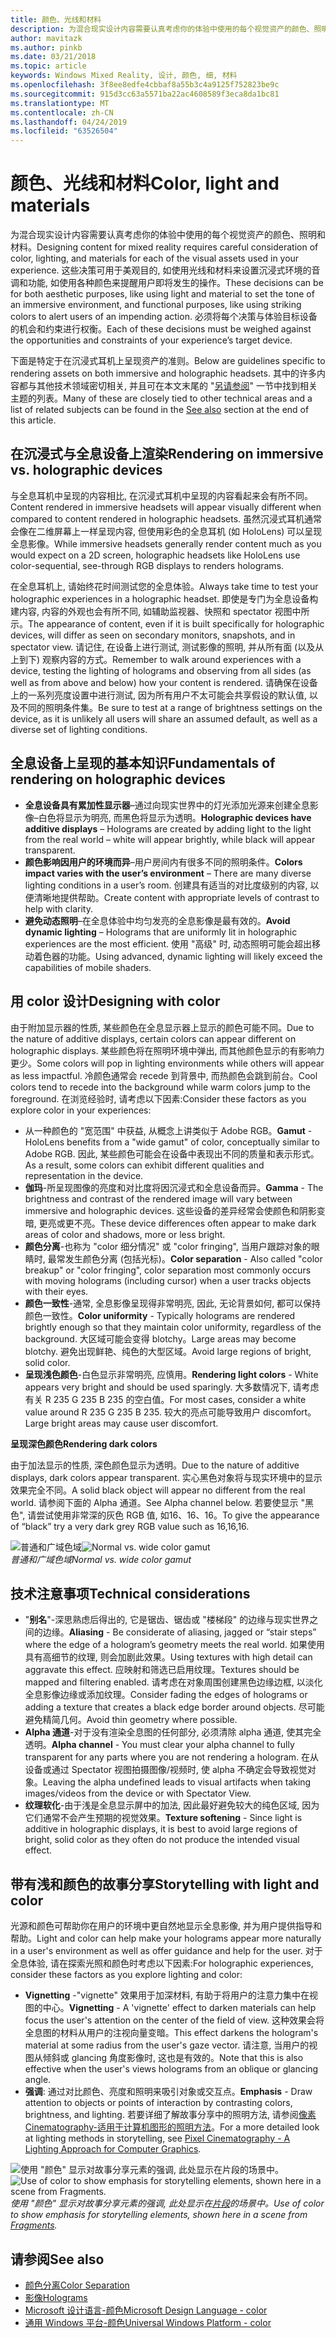 ```yaml
---
title: 颜色、光线和材料
description: 为混合现实设计内容需要认真考虑你的体验中使用的每个视觉资产的颜色、照明和材料。
author: mavitazk
ms.author: pinkb
ms.date: 03/21/2018
ms.topic: article
keywords: Windows Mixed Reality, 设计, 颜色, 细, 材料
ms.openlocfilehash: 3f8ee8edfe4cbbaf8a55b3c4a9125f752823be9c
ms.sourcegitcommit: 915d3cc63a5571ba22ac4608589f3eca8da1bc81
ms.translationtype: MT
ms.contentlocale: zh-CN
ms.lasthandoff: 04/24/2019
ms.locfileid: "63526504"
---
```

# <a name="color-light-and-materials"></a><span data-ttu-id="89878-104">颜色、光线和材料</span><span class="sxs-lookup"><span data-stu-id="89878-104">Color, light and materials</span></span>

<span data-ttu-id="89878-105">为混合现实设计内容需要认真考虑你的体验中使用的每个视觉资产的颜色、照明和材料。</span><span class="sxs-lookup"><span data-stu-id="89878-105">Designing content for mixed reality requires careful consideration of color, lighting, and materials for each of the visual assets used in your experience.</span></span> <span data-ttu-id="89878-106">这些决策可用于美观目的, 如使用光线和材料来设置沉浸式环境的音调和功能, 如使用各种颜色来提醒用户即将发生的操作。</span><span class="sxs-lookup"><span data-stu-id="89878-106">These decisions can be for both aesthetic purposes, like using light and material to set the tone of an immersive environment, and functional purposes, like using striking colors to alert users of an impending action.</span></span> <span data-ttu-id="89878-107">必须将每个决策与体验目标设备的机会和约束进行权衡。</span><span class="sxs-lookup"><span data-stu-id="89878-107">Each of these decisions must be weighed against the opportunities and constraints of your experience’s target device.</span></span>

<span data-ttu-id="89878-108">下面是特定于在沉浸式耳机上呈现资产的准则。</span><span class="sxs-lookup"><span data-stu-id="89878-108">Below are guidelines specific to rendering assets on both immersive and holographic headsets.</span></span> <span data-ttu-id="89878-109">其中的许多内容都与其他技术领域密切相关, 并且可在本文末尾的 "[另请参阅](color,-light-and-materials.md#see-also)" 一节中找到相关主题的列表。</span><span class="sxs-lookup"><span data-stu-id="89878-109">Many of these are closely tied to other technical areas and a list of related subjects can be found in the [See also](color,-light-and-materials.md#see-also) section at the end of this article.</span></span>

## <a name="rendering-on-immersive-vs-holographic-devices"></a><span data-ttu-id="89878-110">在沉浸式与全息设备上渲染</span><span class="sxs-lookup"><span data-stu-id="89878-110">Rendering on immersive vs. holographic devices</span></span>

<span data-ttu-id="89878-111">与全息耳机中呈现的内容相比, 在沉浸式耳机中呈现的内容看起来会有所不同。</span><span class="sxs-lookup"><span data-stu-id="89878-111">Content rendered in immersive headsets will appear visually different when compared to content rendered in holographic headsets.</span></span> <span data-ttu-id="89878-112">虽然沉浸式耳机通常会像在二维屏幕上一样呈现内容, 但使用彩色的全息耳机 (如 HoloLens) 可以呈现全息影像。</span><span class="sxs-lookup"><span data-stu-id="89878-112">While immersive headsets generally render content much as you would expect on a 2D screen, holographic headsets like HoloLens use color-sequential, see-through RGB displays to renders holograms.</span></span>

<span data-ttu-id="89878-113">在全息耳机上, 请始终花时间测试您的全息体验。</span><span class="sxs-lookup"><span data-stu-id="89878-113">Always take time to test your holographic experiences in a holographic headset.</span></span> <span data-ttu-id="89878-114">即使是专门为全息设备构建内容, 内容的外观也会有所不同, 如辅助监视器、快照和 spectator 视图中所示。</span><span class="sxs-lookup"><span data-stu-id="89878-114">The appearance of content, even if it is built specifically for holographic devices, will differ as seen on secondary monitors, snapshots, and in spectator view.</span></span> <span data-ttu-id="89878-115">请记住, 在设备上进行测试, 测试影像的照明, 并从所有面 (以及从上到下) 观察内容的方式。</span><span class="sxs-lookup"><span data-stu-id="89878-115">Remember to walk around experiences with a device, testing the lighting of holograms and observing from all sides (as well as from above and below) how your content is rendered.</span></span> <span data-ttu-id="89878-116">请确保在设备上的一系列亮度设置中进行测试, 因为所有用户不太可能会共享假设的默认值, 以及不同的照明条件集。</span><span class="sxs-lookup"><span data-stu-id="89878-116">Be sure to test at a range of brightness settings on the device, as it is unlikely all users will share an assumed default, as well as a diverse set of lighting conditions.</span></span>

## <a name="fundamentals-of-rendering-on-holographic-devices"></a><span data-ttu-id="89878-117">全息设备上呈现的基本知识</span><span class="sxs-lookup"><span data-stu-id="89878-117">Fundamentals of rendering on holographic devices</span></span>
* <span data-ttu-id="89878-118">**全息设备具有累加性显示器**–通过向现实世界中的灯光添加光源来创建全息影像–白色将显示为明亮, 而黑色将显示为透明。</span><span class="sxs-lookup"><span data-stu-id="89878-118">**Holographic devices have additive displays** – Holograms are created by adding light to the light from the real world – white will appear brightly, while black will appear transparent.</span></span>
* <span data-ttu-id="89878-119">**颜色影响因用户的环境而异**–用户房间内有很多不同的照明条件。</span><span class="sxs-lookup"><span data-stu-id="89878-119">**Colors impact varies with the user’s environment** – There are many diverse lighting conditions in a user’s room.</span></span> <span data-ttu-id="89878-120">创建具有适当的对比度级别的内容, 以便清晰地提供帮助。</span><span class="sxs-lookup"><span data-stu-id="89878-120">Create content with appropriate levels of contrast to help with clarity.</span></span>
* <span data-ttu-id="89878-121">**避免动态照明**–在全息体验中均匀发亮的全息影像是最有效的。</span><span class="sxs-lookup"><span data-stu-id="89878-121">**Avoid dynamic lighting** – Holograms that are uniformly lit in holographic experiences are the most efficient.</span></span> <span data-ttu-id="89878-122">使用 "高级" 时, 动态照明可能会超出移动着色器的功能。</span><span class="sxs-lookup"><span data-stu-id="89878-122">Using advanced, dynamic lighting will likely exceed the capabilities of mobile shaders.</span></span>

## <a name="designing-with-color"></a><span data-ttu-id="89878-123">用 color 设计</span><span class="sxs-lookup"><span data-stu-id="89878-123">Designing with color</span></span>

<span data-ttu-id="89878-124">由于附加显示器的性质, 某些颜色在全息显示器上显示的颜色可能不同。</span><span class="sxs-lookup"><span data-stu-id="89878-124">Due to the nature of additive displays, certain colors can appear different on holographic displays.</span></span> <span data-ttu-id="89878-125">某些颜色将在照明环境中弹出, 而其他颜色显示的有影响力更少。</span><span class="sxs-lookup"><span data-stu-id="89878-125">Some colors will pop in lighting environments while others will appear as less impactful.</span></span> <span data-ttu-id="89878-126">冷颜色通常会 recede 到背景中, 而热颜色会跳到前台。</span><span class="sxs-lookup"><span data-stu-id="89878-126">Cool colors tend to recede into the background while warm colors jump to the foreground.</span></span> <span data-ttu-id="89878-127">在浏览经验时, 请考虑以下因素:</span><span class="sxs-lookup"><span data-stu-id="89878-127">Consider these factors as you explore color in your experiences:</span></span>
* <span data-ttu-id="89878-128">从一种颜色的 "宽范围" 中获益, 从概念上讲类似于 Adobe RGB。</span><span class="sxs-lookup"><span data-stu-id="89878-128">**Gamut** - HoloLens benefits from a "wide gamut" of color, conceptually similar to Adobe RGB.</span></span> <span data-ttu-id="89878-129">因此, 某些颜色可能会在设备中表现出不同的质量和表示形式。</span><span class="sxs-lookup"><span data-stu-id="89878-129">As a result, some colors can exhibit different qualities and representation in the device.</span></span>
* <span data-ttu-id="89878-130">**伽玛**-所呈现图像的亮度和对比度将因沉浸式和全息设备而异。</span><span class="sxs-lookup"><span data-stu-id="89878-130">**Gamma** - The brightness and contrast of the rendered image will vary between immersive and holographic devices.</span></span> <span data-ttu-id="89878-131">这些设备的差异经常会使颜色和阴影变暗, 更亮或更不亮。</span><span class="sxs-lookup"><span data-stu-id="89878-131">These device differences often appear to make dark areas of color and shadows, more or less bright.</span></span>
* <span data-ttu-id="89878-132">**颜色分离**-也称为 "color 细分情况" 或 "color fringing", 当用户跟踪对象的眼睛时, 最常发生颜色分离 (包括光标)。</span><span class="sxs-lookup"><span data-stu-id="89878-132">**Color separation** - Also called "color breakup" or "color fringing", color separation most commonly occurs with moving holograms (including cursor) when a user tracks objects with their eyes.</span></span>
* <span data-ttu-id="89878-133">**颜色一致性**-通常, 全息影像呈现得非常明亮, 因此, 无论背景如何, 都可以保持颜色一致性。</span><span class="sxs-lookup"><span data-stu-id="89878-133">**Color uniformity** - Typically holograms are rendered brightly enough so that they maintain color uniformity, regardless of the background.</span></span> <span data-ttu-id="89878-134">大区域可能会变得 blotchy。</span><span class="sxs-lookup"><span data-stu-id="89878-134">Large areas may become blotchy.</span></span> <span data-ttu-id="89878-135">避免出现鲜艳、纯色的大型区域。</span><span class="sxs-lookup"><span data-stu-id="89878-135">Avoid large regions of bright, solid color.</span></span>
* <span data-ttu-id="89878-136">**呈现浅色颜色**-白色显示非常明亮, 应慎用。</span><span class="sxs-lookup"><span data-stu-id="89878-136">**Rendering light colors** - White appears very bright and should be used sparingly.</span></span> <span data-ttu-id="89878-137">大多数情况下, 请考虑有关 R 235 G 235 B 235 的空白值。</span><span class="sxs-lookup"><span data-stu-id="89878-137">For most cases, consider a white value around R 235 G 235 B 235.</span></span> <span data-ttu-id="89878-138">较大的亮点可能导致用户 discomfort。</span><span class="sxs-lookup"><span data-stu-id="89878-138">Large bright areas may cause user discomfort.</span></span>

<span data-ttu-id="89878-139">**呈现深色颜色**</span><span class="sxs-lookup"><span data-stu-id="89878-139">**Rendering dark colors**</span></span>

<span data-ttu-id="89878-140">由于加法显示的性质, 深色颜色显示为透明。</span><span class="sxs-lookup"><span data-stu-id="89878-140">Due to the nature of additive displays, dark colors appear transparent.</span></span> <span data-ttu-id="89878-141">实心黑色对象将与现实环境中的显示效果完全不同。</span><span class="sxs-lookup"><span data-stu-id="89878-141">A solid black object will appear no different from the real world.</span></span> <span data-ttu-id="89878-142">请参阅下面的 Alpha 通道。</span><span class="sxs-lookup"><span data-stu-id="89878-142">See Alpha channel below.</span></span> <span data-ttu-id="89878-143">若要使显示 "黑色", 请尝试使用非常深的灰色 RGB 值, 如16、16、16。</span><span class="sxs-lookup"><span data-stu-id="89878-143">To give the appearance of “black” try a very dark grey RGB value such as 16,16,16.</span></span>

<span data-ttu-id="89878-144">![普通和广域色域](images/640px-widegamut.png)</span><span class="sxs-lookup"><span data-stu-id="89878-144">![Normal vs. wide color gamut](images/640px-widegamut.png)</span></span><br>
<span data-ttu-id="89878-145">*普通和广域色域*</span><span class="sxs-lookup"><span data-stu-id="89878-145">*Normal vs. wide color gamut*</span></span>

## <a name="technical-considerations"></a><span data-ttu-id="89878-146">技术注意事项</span><span class="sxs-lookup"><span data-stu-id="89878-146">Technical considerations</span></span>
* <span data-ttu-id="89878-147">"**别名**"-深思熟虑后得出的, 它是锯齿、锯齿或 "楼梯段" 的边缘与现实世界之间的边缘。</span><span class="sxs-lookup"><span data-stu-id="89878-147">**Aliasing** - Be considerate of aliasing, jagged or “stair steps” where the edge of a hologram’s geometry meets the real world.</span></span> <span data-ttu-id="89878-148">如果使用具有高细节的纹理, 则会加剧此效果。</span><span class="sxs-lookup"><span data-stu-id="89878-148">Using textures with high detail can aggravate this effect.</span></span> <span data-ttu-id="89878-149">应映射和筛选已启用纹理。</span><span class="sxs-lookup"><span data-stu-id="89878-149">Textures should be mapped and filtering enabled.</span></span> <span data-ttu-id="89878-150">请考虑在对象周围创建黑色边缘边框, 以淡化全息影像边缘或添加纹理。</span><span class="sxs-lookup"><span data-stu-id="89878-150">Consider fading the edges of holograms or adding a texture that creates a black edge border around objects.</span></span> <span data-ttu-id="89878-151">尽可能避免精简几何。</span><span class="sxs-lookup"><span data-stu-id="89878-151">Avoid thin geometry where possible.</span></span>
* <span data-ttu-id="89878-152">**Alpha 通道**-对于没有渲染全息图的任何部分, 必须清除 alpha 通道, 使其完全透明。</span><span class="sxs-lookup"><span data-stu-id="89878-152">**Alpha channel** - You must clear your alpha channel to fully transparent for any parts where you are not rendering a hologram.</span></span> <span data-ttu-id="89878-153">在从设备或通过 Spectator 视图拍摄图像/视频时, 使 alpha 不确定会导致视觉对象。</span><span class="sxs-lookup"><span data-stu-id="89878-153">Leaving the alpha undefined leads to visual artifacts when taking images/videos from the device or with Spectator View.</span></span>
* <span data-ttu-id="89878-154">**纹理软化**-由于浅是全息显示屏中的加法, 因此最好避免较大的纯色区域, 因为它们通常不会产生预期的视觉效果。</span><span class="sxs-lookup"><span data-stu-id="89878-154">**Texture softening** - Since light is additive in holographic displays, it is best to avoid large regions of bright, solid color as they often do not produce the intended visual effect.</span></span>

## <a name="storytelling-with-light-and-color"></a><span data-ttu-id="89878-155">带有浅和颜色的故事分享</span><span class="sxs-lookup"><span data-stu-id="89878-155">Storytelling with light and color</span></span>

<span data-ttu-id="89878-156">光源和颜色可帮助你在用户的环境中更自然地显示全息影像, 并为用户提供指导和帮助。</span><span class="sxs-lookup"><span data-stu-id="89878-156">Light and color can help make your holograms appear more naturally in a user's environment as well as offer guidance and help for the user.</span></span> <span data-ttu-id="89878-157">对于全息体验, 请在探索光照和颜色时考虑以下因素:</span><span class="sxs-lookup"><span data-stu-id="89878-157">For holographic experiences, consider these factors as you explore lighting and color:</span></span>
* <span data-ttu-id="89878-158">**Vignetting** -"vignette" 效果用于加深材料, 有助于将用户的注意力集中在视图的中心。</span><span class="sxs-lookup"><span data-stu-id="89878-158">**Vignetting** - A 'vignette' effect to darken materials can help focus the user's attention on the center of the field of view.</span></span> <span data-ttu-id="89878-159">这种效果会将全息图的材料从用户的注视向量变暗。</span><span class="sxs-lookup"><span data-stu-id="89878-159">This effect darkens the hologram's material at some radius from the user's gaze vector.</span></span> <span data-ttu-id="89878-160">请注意, 当用户的视图从倾斜或 glancing 角度影像时, 这也是有效的。</span><span class="sxs-lookup"><span data-stu-id="89878-160">Note that this is also effective when the user's views holograms from an oblique or glancing angle.</span></span>
* <span data-ttu-id="89878-161">**强调**: 通过对比颜色、亮度和照明来吸引对象或交互点。</span><span class="sxs-lookup"><span data-stu-id="89878-161">**Emphasis** - Draw attention to objects or points of interaction by contrasting colors, brightness, and lighting.</span></span> <span data-ttu-id="89878-162">若要详细了解故事分享中的照明方法, 请参阅[像素 Cinematography-适用于计算机图形的照明方法](http://media.siggraph.org/education/cgsource/Archive/ConfereceCourses/S96/course30.pdf)。</span><span class="sxs-lookup"><span data-stu-id="89878-162">For a more detailed look at lighting methods in storytelling, see [Pixel Cinematography - A Lighting Approach for Computer Graphics](http://media.siggraph.org/education/cgsource/Archive/ConfereceCourses/S96/course30.pdf).</span></span>

<span data-ttu-id="89878-163">![使用 "颜色" 显示对故事分享元素的强调, 此处显示在片段的场景中。](images/640px-fragments.jpg)</span><span class="sxs-lookup"><span data-stu-id="89878-163">![Use of color to show emphasis for storytelling elements, shown here in a scene from Fragments.](images/640px-fragments.jpg)</span></span><br>
<span data-ttu-id="89878-164">*使用 "颜色" 显示对故事分享元素的强调, 此处显示在[片段](https://www.microsoft.com/p/fragments/9nblggh5ggm8)的场景中。*</span><span class="sxs-lookup"><span data-stu-id="89878-164">*Use of color to show emphasis for storytelling elements, shown here in a scene from [Fragments](https://www.microsoft.com/p/fragments/9nblggh5ggm8).*</span></span>

## <a name="see-also"></a><span data-ttu-id="89878-165">请参阅</span><span class="sxs-lookup"><span data-stu-id="89878-165">See also</span></span>
* [<span data-ttu-id="89878-166">颜色分离</span><span class="sxs-lookup"><span data-stu-id="89878-166">Color Separation</span></span>](hologram-stability.md#color-separation)
* [<span data-ttu-id="89878-167">影像</span><span class="sxs-lookup"><span data-stu-id="89878-167">Holograms</span></span>](hologram.md)
* [<span data-ttu-id="89878-168">Microsoft 设计语言-颜色</span><span class="sxs-lookup"><span data-stu-id="89878-168">Microsoft Design Language - color</span></span>](https://www.microsoft.com/design/color)
* [<span data-ttu-id="89878-169">通用 Windows 平台-颜色</span><span class="sxs-lookup"><span data-stu-id="89878-169">Universal Windows Platform - color</span></span>](https://docs.microsoft.com/windows/uwp/style/color)
